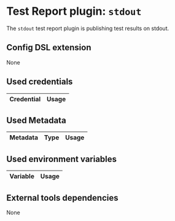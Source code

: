 # Test Report plugin: `stdout`

The `stdout` test report plugin is publishing test results on stdout.

## Config DSL extension

None

## Used credentials

| Credential | Usage
| --- | --- |

## Used Metadata

| Metadata | Type | Usage
| --- | --- | --- |

## Used environment variables

| Variable | Usage
| --- | --- |

## External tools dependencies

None
